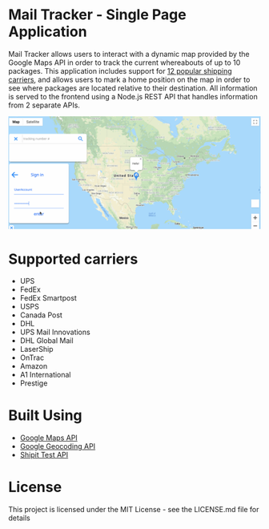 # Mail Tracker - Single Page Application

Mail Tracker allows users to interact with a dynamic map provided by the Google Maps API in order to track the current whereabouts of up to 10 packages. This application includes support for [12 popular shipping carriers](#Supported-carriers), and allows users to mark a home position on the map in order to see where packages are located relative to their destination. All information is served to the frontend using a Node.js REST API that handles information from 2 separate APIs.

![](images/site2.gif)

# Supported carriers

* UPS
* FedEx
* FedEx Smartpost
* USPS
* Canada Post
* DHL
* UPS Mail Innovations
* DHL Global Mail
* LaserShip
* OnTrac
* Amazon
* A1 International
* Prestige

# Built Using

* [Google Maps API](https://developers.google.com/maps/documentation/javascript/tutorial)
* [Google Geocoding API](https://developers.google.com/maps/documentation/geocoding/start)
* [Shipit Test API](https://www.npmjs.com/package/shipit)

# License

This project is licensed under the MIT License - see the LICENSE.md file for details
